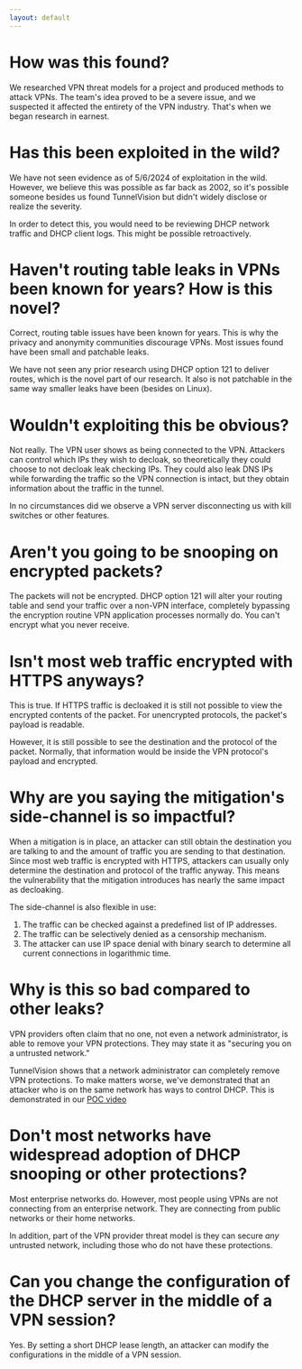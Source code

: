 ```yaml
---
layout: default
---
```


# How was this found?
We researched VPN threat models for a project and produced methods to attack VPNs. The team's idea proved to be a severe issue, and we suspected it affected the entirety of the VPN industry. That's when we began research in earnest.

# Has this been exploited in the wild?
We have not seen evidence as of 5/6/2024 of exploitation in the wild. However, we believe this was possible as far back as 2002, so it's possible someone besides us found TunnelVision but didn't widely disclose or realize the severity.

In order to detect this, you would need to be reviewing DHCP network traffic and DHCP client logs. This might be possible retroactively.

# Haven't routing table leaks in VPNs been known for years? How is this novel?
Correct, routing table issues have been known for years. This is why the privacy and anonymity communities discourage VPNs. Most issues found have been small and patchable leaks.

We have not seen any prior research using DHCP option 121 to deliver routes, which is the novel part of our research. It also is not patchable in the same way smaller leaks have been (besides on Linux).

# Wouldn't exploiting this be obvious?
Not really. The VPN user shows as being connected to the VPN. Attackers can control which IPs they wish to decloak, so theoretically they could choose to not decloak leak checking IPs. They could also leak DNS IPs while forwarding the traffic so the VPN connection is intact, but they obtain information about the traffic in the tunnel.

In no circumstances did we observe a VPN server disconnecting us with kill switches or other features.

# Aren't you going to be snooping on encrypted packets?
The packets will not be encrypted. DHCP option 121 will alter your routing table and send your traffic over a non-VPN interface, completely bypassing the encryption routine VPN application processes normally do. You can't encrypt what you never receive.

# Isn't most web traffic encrypted with HTTPS anyways?
This is true. If HTTPS traffic is decloaked it is still not possible to view the encrypted contents of the packet. For unencrypted protocols, the packet's payload is readable.

However, it is still possible to see the destination and the protocol of the packet. Normally, that information would be inside the VPN protocol's payload and encrypted.

# Why are you saying the mitigation's side-channel is so impactful? 
When a mitigation is in place, an attacker can still obtain the destination you are talking to and the amount of traffic you are sending to that destination. Since most web traffic is encrypted with HTTPS, attackers can usually only determine the destination and protocol of the traffic anyway. This means the vulnerability that the mitigation introduces has nearly the same impact as decloaking.

The side-channel is also flexible in use:
1. The traffic can be checked against a predefined list of IP addresses.
1. The traffic can be selectively denied as a censorship mechanism.
1. The attacker can use IP space denial with binary search to determine all current connections in logarithmic time.

# Why is this so bad compared to other leaks?
VPN providers often claim that no one, not even a network administrator, is able to remove your VPN protections. They may state it as "securing you on a untrusted network."

TunnelVision shows that a network administrator can completely remove VPN protections. To make matters worse, we've demonstrated that an attacker who is on the same network has ways to control DHCP. This is demonstrated in our [POC video](https://www.youtube.com/watch?v=ajsLmZia6UU)

# Don't most networks have widespread adoption of DHCP snooping or other protections?
Most enterprise networks do. However, most people using VPNs are not connecting from an enterprise network. They are connecting from public networks or their home networks.

In addition, part of the VPN provider threat model is they can secure *any* untrusted network, including those who do not have these protections.

# Can you change the configuration of the DHCP server in the middle of a VPN session?
Yes. By setting a short DHCP lease length, an attacker can modify the configurations in the middle of a VPN session.


